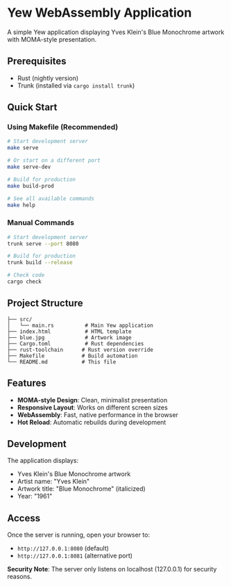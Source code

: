 # Yew WebAssembly Application

A simple Yew application displaying Yves Klein's Blue Monochrome artwork with MOMA-style presentation.

## Prerequisites

- Rust (nightly version)
- Trunk (installed via `cargo install trunk`)

## Quick Start

### Using Makefile (Recommended)

```bash
# Start development server
make serve

# Or start on a different port
make serve-dev

# Build for production
make build-prod

# See all available commands
make help
```

### Manual Commands

```bash
# Start development server
trunk serve --port 8080

# Build for production
trunk build --release

# Check code
cargo check
```

## Project Structure

```
├── src/
│   └── main.rs          # Main Yew application
├── index.html           # HTML template
├── blue.jpg             # Artwork image
├── Cargo.toml           # Rust dependencies
├── rust-toolchain      # Rust version override
├── Makefile            # Build automation
└── README.md           # This file
```

## Features

- **MOMA-style Design**: Clean, minimalist presentation
- **Responsive Layout**: Works on different screen sizes
- **WebAssembly**: Fast, native performance in the browser
- **Hot Reload**: Automatic rebuilds during development

## Development

The application displays:
- Yves Klein's Blue Monochrome artwork
- Artist name: "Yves Klein"
- Artwork title: "Blue Monochrome" (italicized)
- Year: "1961"

## Access

Once the server is running, open your browser to:
- `http://127.0.0.1:8080` (default)
- `http://127.0.0.1:8081` (alternative port)

**Security Note**: The server only listens on localhost (127.0.0.1) for security reasons.
